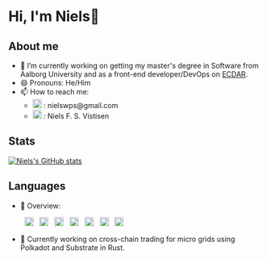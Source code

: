 # Hi, I'm Niels👋

## About me
- 🔭 I’m currently working on getting my master's degree in Software from Aalborg University and as a front-end developer/DevOps on [ECDAR](https://www.ecdar.net/).
- 😄 Pronouns: He/Him
- 📫 How to reach me:
  - <img alt="GMail" width="18px" src="https://cdn.jsdelivr.net/npm/simple-icons@v3/icons/gmail.svg"/> : nielswps<span>@</span>gmail.com 
  - [<img alt="Niels Vistisen | LinkedIn" width="18px" src="https://cdn.jsdelivr.net/npm/simple-icons@v3/icons/linkedin.svg"/>][linkedin] : Niels F. S. Vistisen
## Stats
[![Niels's GitHub stats](https://github-readme-stats.vercel.app/api?username=Nielswps&count_private=true&show_icons=true&hide=stars&hide_rank=true&custom_title=GitHub%20Stats)](https://github.com/anuraghazra/github-readme-stats)

## Languages
<!-- [![Most Used Languages](https://github-readme-stats.vercel.app/api/top-langs/?username=Nielswps&langs_count=10&layout=compact&hide=vue,shell)](https://github.com/anuraghazra/github-readme-stats) -->
- 👀 Overview:

&nbsp; &nbsp; &nbsp; &nbsp;
[<img alt="Rust" width="18px" src="https://cdn.jsdelivr.net/npm/simple-icons@3.13.0/icons/rust.svg"/>](https://www.rust-lang.org/) &nbsp;
[<img alt="JavaFX" width="18px" src="https://cdn.jsdelivr.net/npm/simple-icons@v3/icons/java.svg"/>](https://openjfx.io/) &nbsp;
[<img alt="Laravel" width="18px" src="https://cdn.jsdelivr.net/npm/simple-icons@v3/icons/laravel.svg"/>](https://laravel.com/) &nbsp;
[<img alt="Git" width="18px" src="https://cdn.jsdelivr.net/npm/simple-icons@v3/icons/git.svg"/>](https://git-scm.com/) &nbsp;
[<img alt="GitHub" width="18px" src="https://cdn.jsdelivr.net/npm/simple-icons@v3/icons/github.svg"/>](https://github.com/) &nbsp;
[<img alt="Linux" width="18px" src="https://cdn.jsdelivr.net/npm/simple-icons@v3/icons/linux.svg"/>](https://www.linux.org/) &nbsp;
[<img alt="Python" width="18px" src="https://cdn.jsdelivr.net/npm/simple-icons@v3/icons/python.svg"/>](https://www.python.org/)

- 🔧 Currently working on cross-chain trading for micro grids using Polkadot and Substrate in Rust.

[linkedin]: https://www.linkedin.com/in/niels-f-s-vistisen-04a718112/

<!--
**Nielswps/Nielswps** is a ✨ _special_ ✨ repository because its `README.md` (this file) appears on your GitHub profile.

Here are some ideas to get you started:

- 🔭 I’m currently working on ...
- 🌱 I’m currently learning ...
- 👯 I’m looking to collaborate on ...
- 🤔 I’m looking for help with ...
- 💬 Ask me about ...
- 📫 How to reach me: ...
- 😄 Pronouns: ...
- ⚡ Fun fact: ...
-->
